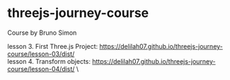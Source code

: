 # threejs-journey-course

Course by Bruno Simon

lesson 3. First Three.js Project: https://delilah07.github.io/threejs-journey-course/lesson-03/dist/ \
lesson 4. Transform objects: https://delilah07.github.io/threejs-journey-course/lesson-04/dist/ \